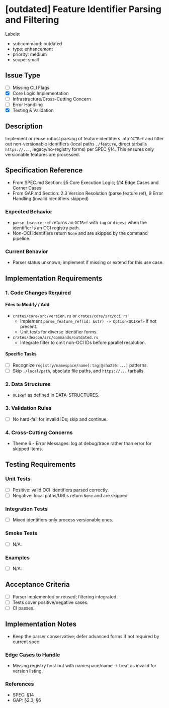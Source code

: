 # [outdated] Feature Identifier Parsing and Filtering

Labels:
- subcommand: outdated
- type: enhancement
- priority: medium
- scope: small

## Issue Type
- [ ] Missing CLI Flags
- [x] Core Logic Implementation
- [ ] Infrastructure/Cross-Cutting Concern
- [ ] Error Handling
- [x] Testing & Validation

## Description
Implement or reuse robust parsing of feature identifiers into `OCIRef` and filter out non-versionable identifiers (local paths `./feature`, direct tarballs `https://...`, legacy/no-registry forms) per SPEC §14. This ensures only versionable features are processed.

## Specification Reference

- From SPEC.md Section: §5 Core Execution Logic; §14 Edge Cases and Corner Cases
- From GAP.md Section: 2.3 Version Resolution (parse feature ref), 9 Error Handling (invalid identifiers skipped)

### Expected Behavior
- `parse_feature_ref` returns an `OCIRef` with `tag` or `digest` when the identifier is an OCI registry path.
- Non-OCI identifiers return `None` and are skipped by the command pipeline.

### Current Behavior
- Parser status unknown; implement if missing or extend for this use case.

## Implementation Requirements

### 1. Code Changes Required

#### Files to Modify / Add
- `crates/core/src/version.rs` or `crates/core/src/oci.rs`
  - Implement `parse_feature_ref(id: &str) -> Option<OCIRef>` if not present.
  - Unit tests for diverse identifier forms.
- `crates/deacon/src/commands/outdated.rs`
  - Integrate filter to omit non-OCI IDs before parallel resolution.

#### Specific Tasks
- [ ] Recognize `registry/namespace/name[:tag|@sha256:...]` patterns.
- [ ] Skip `./local/path`, absolute file paths, and `https://...` tarballs.

### 2. Data Structures
- `OCIRef` as defined in DATA-STRUCTURES.

### 3. Validation Rules
- [ ] No hard-fail for invalid IDs; skip and continue.

### 4. Cross-Cutting Concerns
- Theme 6 - Error Messages: log at debug/trace rather than error for skipped items.

## Testing Requirements

### Unit Tests
- [ ] Positive: valid OCI identifiers parsed correctly.
- [ ] Negative: local paths/URLs return `None` and are skipped.

### Integration Tests
- [ ] Mixed identifiers only process versionable ones.

### Smoke Tests
- [ ] N/A.

### Examples
- [ ] N/A.

## Acceptance Criteria
- [ ] Parser implemented or reused; filtering integrated.
- [ ] Tests cover positive/negative cases.
- [ ] CI passes.

## Implementation Notes
- Keep the parser conservative; defer advanced forms if not required by current spec.

### Edge Cases to Handle
- Missing registry host but with namespace/name → treat as invalid for version listing.

### References
- SPEC: §14
- GAP: §2.3, §6